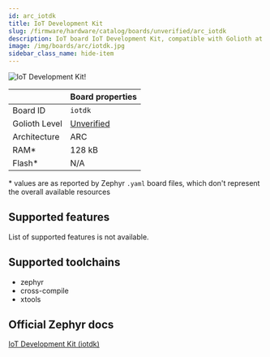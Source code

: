 ```yaml
---
id: arc_iotdk
title: IoT Development Kit
slug: /firmware/hardware/catalog/boards/unverified/arc_iotdk
description: IoT board IoT Development Kit, compatible with Golioth at unverified level.
image: /img/boards/arc/iotdk.jpg
sidebar_class_name: hide-item
---
```


[//]: # (This is an auto-generated file, do not edit! Changes to it will be lost upon re-generation)

![IoT Development Kit!](/img/boards/arc/iotdk.jpg "IoT Development Kit")

|                | Board properties     |
| -------------  | -------------------- |
| Board ID       | `iotdk` |
| Golioth Level  | [Unverified](/firmware/hardware#unverified-boards) |
| Architecture   | ARC |
| RAM*           | 128 kB |
| Flash*         | N/A |

\* values are as reported by Zephyr `.yaml` board files, which don't represent the overall available resources



## Supported features

List of supported features is not available.

## Supported toolchains

* zephyr
* cross-compile
* xtools

## Official Zephyr docs

[IoT Development Kit (iotdk)](https://docs.zephyrproject.org/3.6.0/boards/arc/iotdk/doc/index.html)
